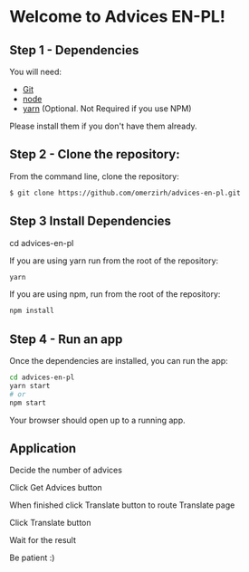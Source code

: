 # Welcome to Advices EN-PL!

## Step 1 - Dependencies

You will need:

* [Git](http://git-scm.com/downloads)
* [node](https://nodejs.org/)
* [yarn](https://yarnpkg.com/en/docs/install) (Optional. Not Required if you use NPM)

Please install them if you don't have them already.

## Step 2 - Clone the repository:

From the command line, clone the repository:

```sh
$ git clone https://github.com/omerzirh/advices-en-pl.git
```

## Step 3 Install Dependencies

cd advices-en-pl

If you are using yarn run from the root of the repository:

```sh
yarn
```

If you are using npm, run from the root of the repository:

```sh
npm install
```

## Step 4 - Run an app

Once the dependencies are installed, you can run the app:

```sh
cd advices-en-pl
yarn start
# or
npm start
```

Your browser should open up to a running app.

## Application

 Decide the number of advices
 
 Click Get Advices button 
 
 When finished click Translate button to route Translate page
 
 Click Translate button
 
 Wait for the result
 
 Be patient :)
 
 

